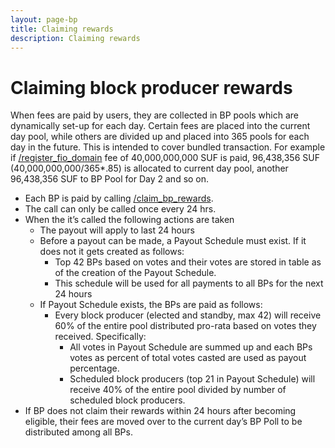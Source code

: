 ```yaml
---
layout: page-bp
title: Claiming rewards
description: Claiming rewards
---
```

# Claiming block producer rewards

When fees are paid by users, they are collected in BP pools which are dynamically set-up for each day. Certain fees are placed into the current day pool, while others are divided up and placed into 365 pools for each day in the future. This is intended to cover bundled transaction. For example if [/register_fio_domain]({{site.baseurl}}/pages/api/fio-api/#options-regdomain) fee of 40,000,000,000 SUF is paid, 96,438,356 SUF (40,000,000,000/365*.85) is allocated to current day pool, another 96,438,356 SUF to BP Pool for Day 2 and so on.

* Each BP is paid by calling [/claim_bp_rewards]({{site.baseurl}}/pages/api/fio-api/#options-bpclaim).
* The call can only be called once every 24 hrs.
* When the it’s called the following actions are taken
   * The payout will apply to last 24 hours
   * Before a payout can be made, a Payout Schedule must exist. If it does not it gets created as follows:
      * Top 42 BPs based on votes and their votes are stored in table as of the creation of the Payout Schedule.
      * This schedule will be used for all payments to all BPs for the next 24 hours
   * If Payout Schedule exists, the BPs are paid as follows:
      * Every block producer (elected and standby, max 42) will receive 60% of the entire pool distributed pro-rata based on votes they received. Specifically:
         * All votes in Payout Schedule are summed up and each BPs votes as percent of total votes casted are used as payout percentage.
         * Scheduled block producers (top 21 in Payout Schedule) will receive 40% of the entire pool divided by number of scheduled block producers.
* If BP does not claim their rewards within 24 hours after becoming eligible, their fees are moved over to the current day’s BP Poll to be distributed among all BPs.



